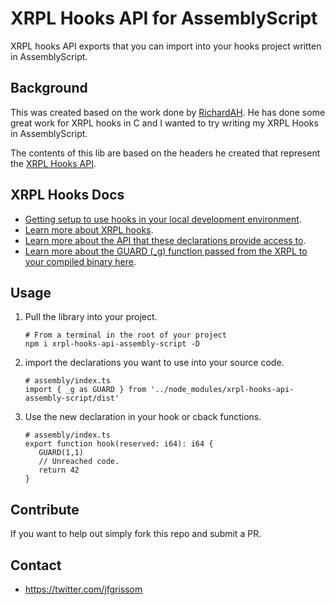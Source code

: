 # XRPL Hooks API for AssemblyScript

XRPL hooks API exports that you can import into your hooks project written in AssemblyScript.

## Background

This was created based on the work done by <a href="https://github.com/XRPL-Labs/xrpld-hooks/commits?author=RichardAH" target="_blank">RichardAH</a>. He has done some great work for XRPL hooks in C and I wanted to try writing my XRPL Hooks in AssemblyScript.

The contents of this lib are based on the headers he created that represent the <a href="https://github.com/XRPL-Labs/xrpld-hooks/blob/hooks-chaining/hook-api-examples/hookapi.h" target="_blank">XRPL Hooks API</a>.

## XRPL Hooks Docs

- <a href="https://github.com/XRPL-Hackathon-2021/hooks-liquidity-pool/blob/master/README.md" target="_blank">Getting setup to use hooks in your local development environment</a>.
- <a href="https://xrpl-hooks.readme.io/" target="_blank">Learn more about XRPL hooks</a>.
- <a href="https://xrpl-hooks.readme.io/reference/hook-api-conventions" target="_blank">Learn more about the API that these declarations provide access to</a>.
- <a href="https://xrpl-hooks.readme.io/docs/loops-and-guarding" target="_blank">Learn more about the GUARD (\_g) function passed from the XRPL to your compiled binary here</a>.

## Usage

1. Pull the library into your project.

   ```
   # From a terminal in the root of your project
   npm i xrpl-hooks-api-assembly-script -D
   ```

1. import the declarations you want to use into your source code.

   ```
   # assembly/index.ts
   import { _g as GUARD } from '../node_modules/xrpl-hooks-api-assembly-script/dist'
   ```

1. Use the new declaration in your hook or cback functions.

   ```
   # assembly/index.ts
   export function hook(reserved: i64): i64 {
      GUARD(1,1)
      // Unreached code.
      return 42
   }
   ```

## Contribute

If you want to help out simply fork this repo and submit a PR.

## Contact

- https://twitter.com/jfgrissom
